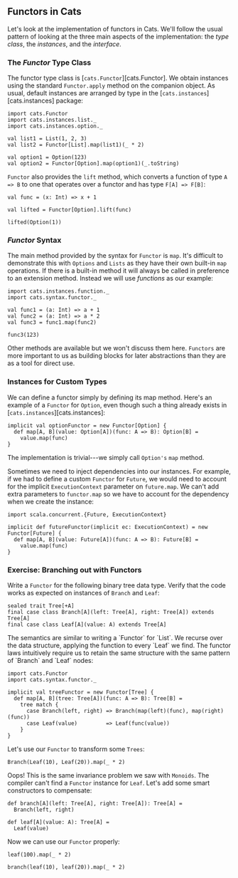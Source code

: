 ## Functors in Cats

Let's look at the implementation of functors in Cats.
We'll follow the usual pattern of looking at
the three main aspects of the implementation:
the *type class*, the *instances*, and the *interface*.

### The *Functor* Type Class

The functor type class is [`cats.Functor`][cats.Functor].
We obtain instances using the standard `Functor.apply`
method on the companion object.
As usual, default instances are arranged by type in
the [`cats.instances`][cats.instances] package:

```tut:book:silent
import cats.Functor
import cats.instances.list._
import cats.instances.option._
```

```tut:book
val list1 = List(1, 2, 3)
val list2 = Functor[List].map(list1)(_ * 2)

val option1 = Option(123)
val option2 = Functor[Option].map(option1)(_.toString)
```

`Functor` also provides the `lift` method,
which converts a function of type `A => B`
to one that operates over a functor and has type `F[A] => F[B]`:

```tut:book
val func = (x: Int) => x + 1

val lifted = Functor[Option].lift(func)

lifted(Option(1))
```

### *Functor* Syntax

The main method provided by the syntax for `Functor` is `map`.
It's difficult to demonstrate this with `Options` and `Lists`
as they have their own built-in `map` operations.
If there is a built-in method it will always be called
in preference to an extension method.
Instead we will use *functions* as our example:

```tut:book:silent
import cats.instances.function._
import cats.syntax.functor._
```

```tut:book
val func1 = (a: Int) => a + 1
val func2 = (a: Int) => a * 2
val func3 = func1.map(func2)

func3(123)
```

Other methods are available but we won't discuss them here.
`Functors` are more important to us
as building blocks for later abstractions
than they are as a tool for direct use.

### Instances for Custom Types

We can define a functor simply by defining its map method.
Here's an example of a `Functor` for `Option`,
even though such a thing already exists in [`cats.instances`][cats.instances]:

```tut:book:silent
implicit val optionFunctor = new Functor[Option] {
  def map[A, B](value: Option[A])(func: A => B): Option[B] =
    value.map(func)
}
```

The implementation is trivial---we simply call `Option's` `map` method.

Sometimes we need to inject dependencies into our instances.
For example, if we had to define a custom `Functor` for `Future`,
we would need to account for
the implicit `ExecutionContext` parameter on `future.map`.
We can't add extra parameters to `functor.map`
so we have to account for the dependency when we create the instance:

```tut:book:silent
import scala.concurrent.{Future, ExecutionContext}

implicit def futureFunctor(implicit ec: ExecutionContext) = new Functor[Future] {
  def map[A, B](value: Future[A])(func: A => B): Future[B] =
    value.map(func)
}
```

### Exercise: Branching out with Functors

Write a `Functor` for the following binary tree data type.
Verify that the code works as expected on instances of `Branch` and `Leaf`:

```tut:book:silent
sealed trait Tree[+A]
final case class Branch[A](left: Tree[A], right: Tree[A]) extends Tree[A]
final case class Leaf[A](value: A) extends Tree[A]
```

<div class="solution">
The semantics are similar to writing a `Functor` for `List`.
We recurse over the data structure, applying the function to every `Leaf` we find.
The functor laws intuitively require us to retain the same structure
with the same pattern of `Branch` and `Leaf` nodes:

```tut:book:silent
import cats.Functor
import cats.syntax.functor._

implicit val treeFunctor = new Functor[Tree] {
  def map[A, B](tree: Tree[A])(func: A => B): Tree[B] =
    tree match {
      case Branch(left, right) => Branch(map(left)(func), map(right)(func))
      case Leaf(value)         => Leaf(func(value))
    }
}
```

Let's use our `Functor` to transform some `Trees`:

```tut:book:fail
Branch(Leaf(10), Leaf(20)).map(_ * 2)
```

Oops! This is the same invariance problem we saw with `Monoids`.
The compiler can't find a `Functor` instance for `Leaf`.
Let's add some smart constructors to compensate:

```tut:book:silent
def branch[A](left: Tree[A], right: Tree[A]): Tree[A] =
  Branch(left, right)

def leaf[A](value: A): Tree[A] =
  Leaf(value)
```

Now we can use our `Functor` properly:

```tut:book
leaf(100).map(_ * 2)

branch(leaf(10), leaf(20)).map(_ * 2)
```
</div>
